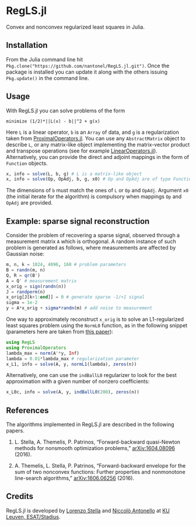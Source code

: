# RegLS.jl

Convex and nonconvex regularized least squares in Julia.

## Installation

From the Julia command line hit `Pkg.clone("https://github.com/nantonel/RegLS.jl.git")`.
Once the package is installed you can update it along with the others issuing
`Pkg.update()` in the command line.

## Usage

With RegLS.jl you can solve problems of the form

```
minimize (1/2)*||L(x) - b||^2 + g(x)
```

Here `L` is a linear operator, `b` is an `Array` of data, and `g` is a regularization
taken from [ProximalOperators.jl](https://github.com/kul-forbes/ProximalOperators.jl).
You can use any `AbstractMatrix` object to describe `L`, or any matrix-like object
implementing the matrix-vector product and transpose operations
(see for example [LinearOperators.jl](https://github.com/JuliaSmoothOptimizers/LinearOperators.jl)).
Alternatively, you can provide the direct and adjoint mappings in the form of `Function` objects.

```julia
x, info = solve(L, b, g) # L is a matrix-like object
x, info = solve(Op, OpAdj, b, g, x0) # Op and OpAdj are of type Function
```

The dimensions of `b` must match the ones of `L` or `Op` and `OpAdj`.
Argument `x0` (the initial iterate for the algorithm) is compulsory when
mappings `Op` and `OpAdj` are provided.

## Example: sparse signal reconstruction

Consider the problem of recovering a sparse signal, observed through a measurement
matrix `A` which is orthogonal. A random instance of such problem is generated as
follows, where measurements are affected by Gaussian noise:

```julia
m, n, k = 1024, 4096, 160 # problem parameters
B = randn(m, n)
Q, R = qr(B')
A = Q' # measurement matrix
x_orig = sign(randn(n))
J = randperm(n)
x_orig[J[k+1:end]] = 0 # generate sparse -1/+1 signal
sigma = 1e-2
y = A*x_orig + sigma*randn(m) # add noise to measurement
```

One way to approximately reconstruct `x_orig` is to solve an L1-regularized
least squares problem using the `NormL0` function, as in the following snippet
(parameters here are taken from [this paper](http://ieeexplore.ieee.org/xpls/abs_all.jsp?arnumber=4407767)):

```julia
using RegLS
using ProximalOperators
lambda_max = norm(A'*y, Inf)
lambda = 0.01*lambda_max # regularization parameter
x_L1, info = solve(A, y, normL1(lambda), zeros(n))
```

Alternatively, one can use the `indBallL0` regularizer to look for the best
approximation with a given number of nonzero coefficients:

```julia
x_L0c, info = solve(A, y, indBallL0(200), zeros(n))
```

## References

The algorithms implemented in RegLS.jl are described in the following papers.

1. L. Stella, A. Themelis, P. Patrinos, “Forward-backward quasi-Newton methods for nonsmooth optimization problems,” [arXiv:1604.08096](http://arxiv.org/abs/1604.08096) (2016).

2. A. Themelis, L. Stella, P. Patrinos, “Forward-backward envelope for the sum of two nonconvex functions: Further properties and nonmonotone line-search algorithms,” [arXiv:1606.06256](http://arxiv.org/abs/1606.06256) (2016).

## Credits

RegLS.jl is developed by [Lorenzo Stella](https://lostella.github.io) and [Niccolò Antonello](http://homes.esat.kuleuven.be/~nantonel/) at [KU Leuven, ESAT/Stadius](https://www.esat.kuleuven.be/stadius/).
